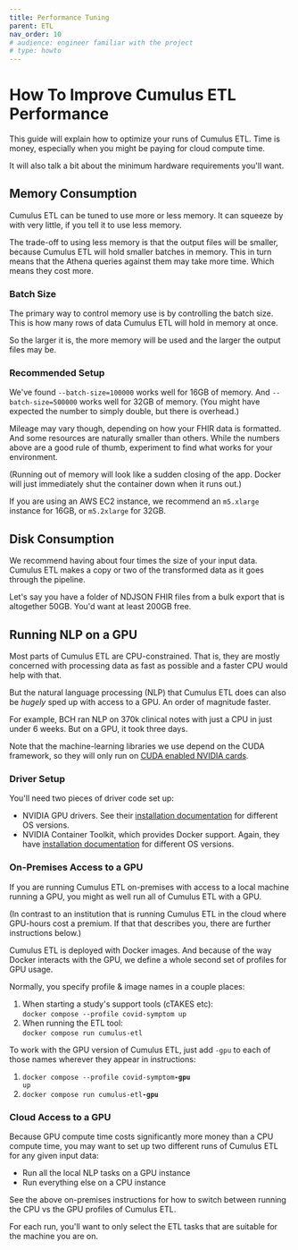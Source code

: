 ```yaml
---
title: Performance Tuning
parent: ETL
nav_order: 10
# audience: engineer familiar with the project
# type: howto
---
```


# How To Improve Cumulus ETL Performance

This guide will explain how to optimize your runs of Cumulus ETL.
Time is money, especially when you might be paying for cloud compute time.

It will also talk a bit about the minimum hardware requirements you'll want.

## Memory Consumption

Cumulus ETL can be tuned to use more or less memory.
It can squeeze by with very little, if you tell it to use less memory.

The trade-off to using less memory is that the output files will be smaller,
because Cumulus ETL will hold smaller batches in memory.
This in turn means that the Athena queries against them may take more time.
Which means they cost more.

### Batch Size

The primary way to control memory use is by controlling the batch size.
This is how many rows of data Cumulus ETL will hold in memory at once.

So the larger it is, the more memory will be used and the larger the output files may be.

### Recommended Setup

We've found `--batch-size=100000` works well for 16GB of memory.
And `--batch-size=500000` works well for 32GB of memory.
(You might have expected the number to simply double, but there is overhead.)

Mileage may vary though, depending on how your FHIR data is formatted.
And some resources are naturally smaller than others.
While the numbers above are a good rule of thumb,
experiment to find what works for your environment.

(Running out of memory will look like a sudden closing of the app.
Docker will just immediately shut the container down when it runs out.)

If you are using an AWS EC2 instance, we recommend an `m5.xlarge` instance for 16GB,
or `m5.2xlarge` for 32GB.

## Disk Consumption

We recommend having about four times the size of your input data.
Cumulus ETL makes a copy or two of the transformed data as it goes through the pipeline.

Let's say you have a folder of NDJSON FHIR files from a bulk export that is altogether 50GB.
You'd want at least 200GB free.

## Running NLP on a GPU

Most parts of Cumulus ETL are CPU-constrained.
That is, they are mostly concerned with processing data as fast as possible and a faster CPU would help with that.

But the natural language processing (NLP) that Cumulus ETL does can also be _hugely_ sped up with access to a GPU.
An order of magnitude faster.

For example, BCH ran NLP on 370k clinical notes with just a CPU in just under 6 weeks.
But on a GPU, it took three days.

Note that the machine-learning libraries we use depend on the CUDA framework,
so they will only run on [CUDA enabled NVIDIA cards](https://developer.nvidia.com/cuda-gpus).

### Driver Setup

You'll need two pieces of driver code set up:
- NVIDIA GPU drivers. See their
[installation documentation](https://docs.nvidia.com/datacenter/tesla/tesla-installation-notes/)
for different OS versions.
- NVIDIA Container Toolkit, which provides Docker support. Again, they have
[installation documentation](https://docs.nvidia.com/datacenter/cloud-native/container-toolkit/install-guide.html)
for different OS versions.

### On-Premises Access to a GPU

If you are running Cumulus ETL on-premises with access to a local machine running a GPU,
you might as well run all of Cumulus ETL with a GPU.

(In contrast to an institution that is running Cumulus ETL in the cloud where GPU-hours cost a premium.
If that that describes you, there are further instructions below.)

Cumulus ETL is deployed with Docker images.
And because of the way Docker interacts with the GPU, we define a whole second set of profiles for GPU usage.

Normally, you specify profile & image names in a couple places:
1. When starting a study's support tools (cTAKES etc):<br>
`docker compose --profile covid-symptom up`
1. When running the ETL tool:<br>
`docker compose run cumulus-etl`

To work with the GPU version of Cumulus ETL, just add `-gpu` to each of those names
wherever they appear in instructions:
1. <code>docker compose --profile covid-symptom<b>-gpu</b> up</code>
1. <code>docker compose run cumulus-etl<b>-gpu</b></code>

### Cloud Access to a GPU

Because GPU compute time costs significantly more money than a CPU compute time,
you may want to set up two different runs of Cumulus ETL for any given input data:
- Run all the local NLP tasks on a GPU instance
- Run everything else on a CPU instance

See the above on-premises instructions for how to switch between running the CPU vs the GPU
profiles of Cumulus ETL.

For each run, you'll want to only select the ETL tasks that are suitable for the machine you are on.
